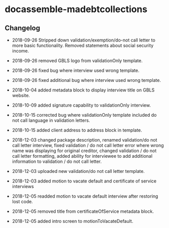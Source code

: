# docassemble-madebtcollections

## Changelog

* 2018-09-26 Stripped down validation/exemption/do-not call letter to more basic 
  functionality. Removed statements about social security income.
  
* 2018-09-26 removed GBLS logo from validationOnly template.

* 2018-09-26 fixed bug where interview used wrong template.

* 2018-09-26 fixed additional bug where interview used wrong template.

* 2018-10-04 added metadata block to display interview title on GBLS website.

* 2018-10-09 added signature capability to validationOnly interview.

* 2018-10-15 corrected bug where validationOnly template included do not call language
  in validation letters.
  
* 2018-10-15 added client address to address block in template.

* 2018-12-03 changed package description, renamed validation/do not call letter
  interview, fixed validation / do not call letter error where wrong name was displaying for original
  creditor, changed validation / do not call letter formatting, added ability for
  interviewee to add additional information to validation / do not call letter.
  
* 2018-12-03 uploaded new validation/do not call letter template.

* 2018-12-03 added motion to vacate default and certificate of service interviews

* 2018-12-05 readded motion to vacate default interview after restoring lost code.

* 2018-12-05 removed title from certificateOfService metadata block.

* 2018-12-05 added intro screen to motionToVacateDefault.